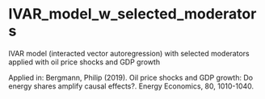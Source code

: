# IVAR_model_w_selected_moderators
IVAR model (interacted vector autoregression) with selected moderators applied with oil price shocks and GDP growth

Applied in: Bergmann, Philip (2019). Oil price shocks and GDP growth: Do energy shares amplify causal effects?. Energy Economics, 80, 1010-1040.
